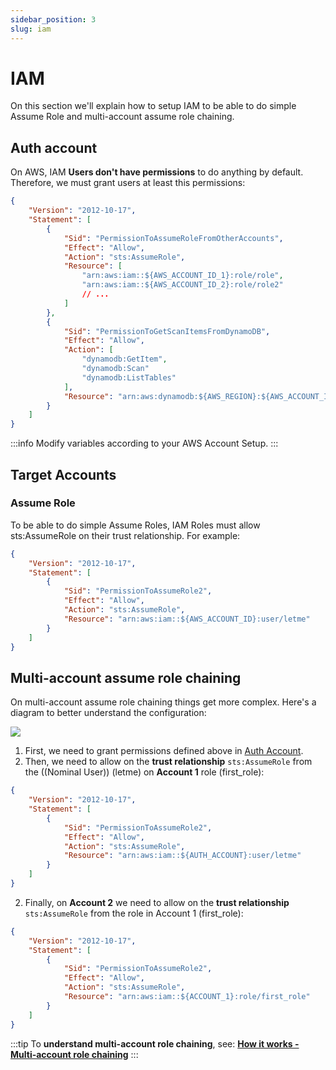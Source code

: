 ```yaml
---
sidebar_position: 3
slug: iam
---
```


# IAM

On this section we'll explain how to setup IAM to be able to do simple Assume Role and multi-account assume role chaining. 

## Auth account

On AWS, IAM **Users don't have permissions** to do anything by default. Therefore, we must grant users at least this permissions:
```json
{
    "Version": "2012-10-17",
    "Statement": [
        {
            "Sid": "PermissionToAssumeRoleFromOtherAccounts",
            "Effect": "Allow",
            "Action": "sts:AssumeRole",
            "Resource": [
                "arn:aws:iam::${AWS_ACCOUNT_ID_1}:role/role",
                "arn:aws:iam::${AWS_ACCOUNT_ID_2}:role/role2"
                // ...
            ]
        },
        {
            "Sid": "PermissionToGetScanItemsFromDynamoDB",
            "Effect": "Allow",
            "Action": [
                "dynamodb:GetItem", 
                "dynamodb:Scan"
                "dynamodb:ListTables"
            ],
            "Resource": "arn:aws:dynamodb:${AWS_REGION}:${AWS_ACCOUNT_ID}:table/${TABLE_NAME}"
        }
    ]
}
```
:::info
Modify variables according to your AWS Account Setup.
:::

## Target Accounts

### Assume Role

To be able to do simple Assume Roles, IAM Roles must allow sts:AssumeRole on their trust relationship. For example:

```json
{
    "Version": "2012-10-17",
    "Statement": [
        {
            "Sid": "PermissionToAssumeRole2",
            "Effect": "Allow",
            "Action": "sts:AssumeRole",
            "Resource": "arn:aws:iam::${AWS_ACCOUNT_ID}:user/letme"
        }
    ]
}
```

## Multi-account assume role chaining

On multi-account assume role chaining things get more complex. Here's a diagram to better understand the configuration:

![](/img/assume-role-chained.png)

1. First, we need to grant permissions defined above in [Auth Account](./iam.md#auth-account).
2. Then, we need to allow on the **trust relationship** `sts:AssumeRole` from the ((Nominal User)) (letme) on **Account 1** role (first_role):

```json
{
    "Version": "2012-10-17",
    "Statement": [
        {
            "Sid": "PermissionToAssumeRole2",
            "Effect": "Allow",
            "Action": "sts:AssumeRole",
            "Resource": "arn:aws:iam::${AUTH_ACCOUNT}:user/letme"
        }
    ]
}
```
2. Finally, on **Account 2** we need to allow on the **trust relationship** `sts:AssumeRole` from the role in Account 1 (first_role):

```json
{
    "Version": "2012-10-17",
    "Statement": [
        {
            "Sid": "PermissionToAssumeRole2",
            "Effect": "Allow",
            "Action": "sts:AssumeRole",
            "Resource": "arn:aws:iam::${ACCOUNT_1}:role/first_role"
        }
    ]
}
```

:::tip
To **understand multi-account role chaining**, see: [**How it works - Multi-account role chaining**](../how#multi-account-assume-role-chaining)
:::